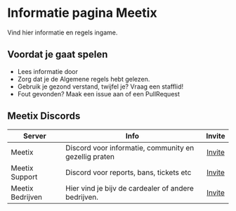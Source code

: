 # Informatie pagina Meetix

Vind hier informatie en regels ingame.



## Voordat je gaat spelen

* Lees informatie door
* Zorg dat je de Algemene regels hebt gelezen.
* Gebruik je gezond verstand, twijfel je? Vraag een stafflid!
* Fout gevonden? Maak een issue aan of een PullRequest

## Meetix Discords

| Server | Info | Invite |
|---|---|:---:|
| Meetix | Discord voor informatie, community en gezellig praten| [Invite](https://discord.gg/meetix) |
| Meetix Support | Discord voor reports, bans, tickets etc | [Invite](https://discord.com/invite/ecB2n4DeNA) |
| Meetix Bedrijven | Hier vind je bijv de cardealer of andere bedrijven. | [Invite](https://discord.gg/fY7DGkQ9Cv) |
